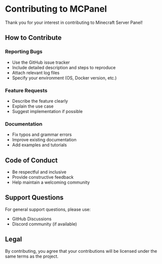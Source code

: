 # Contributing to MCPanel

Thank you for your interest in contributing to Minecraft Server Panel!

## How to Contribute

### Reporting Bugs
- Use the GitHub issue tracker
- Include detailed description and steps to reproduce
- Attach relevant log files
- Specify your environment (OS, Docker version, etc.)

### Feature Requests
- Describe the feature clearly
- Explain the use case
- Suggest implementation if possible

### Documentation
- Fix typos and grammar errors
- Improve existing documentation
- Add examples and tutorials

## Code of Conduct

- Be respectful and inclusive
- Provide constructive feedback
- Help maintain a welcoming community

## Support Questions

For general support questions, please use:
- GitHub Discussions
- Discord community (if available)

## Legal

By contributing, you agree that your contributions will be licensed under the same terms as the project.
